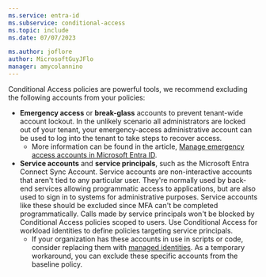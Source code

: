 ```yaml
---
ms.service: entra-id
ms.subservice: conditional-access
ms.topic: include
ms.date: 07/07/2023

ms.author: joflore
author: MicrosoftGuyJFlo
manager: amycolannino
---
```

Conditional Access policies are powerful tools, we recommend excluding the following accounts from your policies:

- **Emergency access** or **break-glass** accounts to prevent tenant-wide account lockout. In the unlikely scenario all administrators are locked out of your tenant, your emergency-access administrative account can be used to log into the tenant to take steps to recover access.
   - More information can be found in the article, [Manage emergency access accounts in Microsoft Entra ID](~/identity/role-based-access-control/security-emergency-access.md).
- **Service accounts** and **service principals**, such as the Microsoft Entra Connect Sync Account. Service accounts are non-interactive accounts that aren't tied to any particular user. They're normally used by back-end services allowing programmatic access to applications, but are also used to sign in to systems for administrative purposes. Service accounts like these should be excluded since MFA can't be completed programmatically. Calls made by service principals won't be blocked by Conditional Access policies scoped to users. Use Conditional Access for workload identities to define policies targeting service principals.
   - If your organization has these accounts in use in scripts or code, consider replacing them with [managed identities](~/identity/managed-identities-azure-resources/overview.md). As a temporary workaround, you can exclude these specific accounts from the baseline policy.
